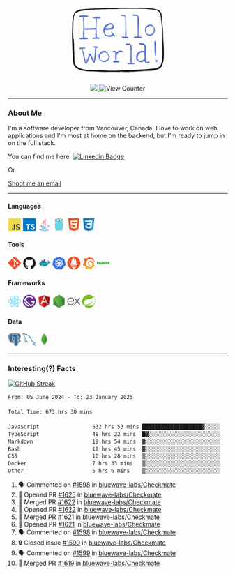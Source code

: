 <div align="center">
    <img src="./img/hello_world.webp" height="200px" width="">
    <div>
        <a href="https://www.linkedin.com/in/ajhollid">
            <img src="https://img.shields.io/badge/LinkedIn-blue"/>
        </a>
        <img src="https://komarev.com/ghpvc/?username=ajhollid&color=yellow" alt="View Counter">
    </div>
</div>

---

### About Me

I'm a software developer from Vancouver, Canada. I love to work on web applications and I'm most at home on the backend, but I'm ready to jump in on the full stack.

You can find me here: [![Linkedin Badge](https://img.shields.io/badge/-ajhollid-blue?style=flat&logo=Linkedin&logoColor=white)](https://www.linkedin.com/in/ajhollid)

Or

[Shoot me an email](mailto:ajhollid@gmail.com)

---

#### Languages

<div>
    <img src="./img/devicons/javascript-original.svg" width=30 height=30 alt="JavaScript">
    <img src="/img/devicons/typescript-original.svg" width=30 height=30 alt="TypeScript">
    <img src="./img/devicons/java-original.svg" width=30 height=30 alt="Java">
    <img src="./img/devicons/go-original.svg" width=30 height=30 alt="Golang">
    <img src="./img/devicons/html5-original.svg" width=30 height=30 alt="HTML 5">
    <img src="./img/devicons/css3-original.svg" width=30 height=30 alt="CSS 3">
</div>

#### Tools

<div>
    <img src="./img/devicons/git-original.svg" width=30 height=30 alt="Git">
    <img src="./img/devicons/github-original.svg" width=30 height=30 alt="Github">
    <img src="./img/devicons/docker-original.svg" width=30 
    height=30 alt="Docker">
    <img src="./img/devicons/kubernetes-original.svg" width=30 height=30 alt="K8">
    <img src="./img/devicons/prometheus-original.svg" width=30 height=30 alt="Prometheus">
    <img src="./img/devicons/grafana-original.svg" width=30 height=30 alt="Grafana">
    <img src="./img/devicons/nginx-original.svg" width=30 height=30 alt="Nginx">
</div>

#### Frameworks

<div>
    <img src="./img/devicons/react-original.svg" width=30 height=30 alt="React">
    <img src="./img/devicons/gatsby-original.svg" width=30 height=30 alt="Gatsby">
    <img src="./img/devicons/angularjs-original.svg" width=30 height=30 alt="AngularJS">
    <img src="./img/devicons/nodejs-original.svg" width=30 height=30 alt="NodeJS">
    <img src="./img/devicons/express-original.svg" width=30 height=30 alt="Express">
    <img src="./img/devicons/spring-original.svg" width=30 height=30 alt="Spring">
</div>

#### Data

<div>
    <img src="./img/devicons/postgresql-original.svg" width=30 height=30 alt="Postgresql">
    <img src="./img/devicons/mysql-original.svg" width=30 height=30 alt="Mysql">
    <img src="./img/devicons/mongodb-original.svg" width=30 height=30 alt="MongoDB">
</div>

---

### Interesting(?) Facts

[![GitHub Streak](http://github-readme-streak-stats.herokuapp.com?user=ajhollid)](https://git.io/streak-stats)

 <!--START_SECTION:waka-->

```txt
From: 05 June 2024 - To: 23 January 2025

Total Time: 673 hrs 30 mins

JavaScript                 532 hrs 53 mins ███████████████████▓░░░░░   78.53 %
TypeScript                 48 hrs 22 mins  █▓░░░░░░░░░░░░░░░░░░░░░░░   07.13 %
Markdown                   19 hrs 54 mins  ▓░░░░░░░░░░░░░░░░░░░░░░░░   02.93 %
Bash                       19 hrs 45 mins  ▓░░░░░░░░░░░░░░░░░░░░░░░░   02.91 %
CSS                        10 hrs 28 mins  ▒░░░░░░░░░░░░░░░░░░░░░░░░   01.54 %
Docker                     7 hrs 33 mins   ▒░░░░░░░░░░░░░░░░░░░░░░░░   01.11 %
Other                      5 hrs 6 mins    ▒░░░░░░░░░░░░░░░░░░░░░░░░   00.75 %
```

<!--END_SECTION:waka-->


<!--START_SECTION:activity-->
1. 🗣 Commented on [#1598](https://github.com/bluewave-labs/Checkmate/pull/1598#issuecomment-2612844274) in [bluewave-labs/Checkmate](https://github.com/bluewave-labs/Checkmate)
2. 💪 Opened PR [#1625](https://github.com/bluewave-labs/Checkmate/pull/1625) in [bluewave-labs/Checkmate](https://github.com/bluewave-labs/Checkmate)
3. 🎉 Merged PR [#1622](https://github.com/bluewave-labs/Checkmate/pull/1622) in [bluewave-labs/Checkmate](https://github.com/bluewave-labs/Checkmate)
4. 💪 Opened PR [#1622](https://github.com/bluewave-labs/Checkmate/pull/1622) in [bluewave-labs/Checkmate](https://github.com/bluewave-labs/Checkmate)
5. 🎉 Merged PR [#1621](https://github.com/bluewave-labs/Checkmate/pull/1621) in [bluewave-labs/Checkmate](https://github.com/bluewave-labs/Checkmate)
6. 💪 Opened PR [#1621](https://github.com/bluewave-labs/Checkmate/pull/1621) in [bluewave-labs/Checkmate](https://github.com/bluewave-labs/Checkmate)
7. 🗣 Commented on [#1598](https://github.com/bluewave-labs/Checkmate/pull/1598#issuecomment-2610924128) in [bluewave-labs/Checkmate](https://github.com/bluewave-labs/Checkmate)
8. 🔒 Closed issue [#1590](https://github.com/bluewave-labs/Checkmate/issues/1590) in [bluewave-labs/Checkmate](https://github.com/bluewave-labs/Checkmate)
9. 🗣 Commented on [#1599](https://github.com/bluewave-labs/Checkmate/issues/1599#issuecomment-2610920287) in [bluewave-labs/Checkmate](https://github.com/bluewave-labs/Checkmate)
10. 🎉 Merged PR [#1619](https://github.com/bluewave-labs/Checkmate/pull/1619) in [bluewave-labs/Checkmate](https://github.com/bluewave-labs/Checkmate)
<!--END_SECTION:activity-->

